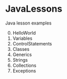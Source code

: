 # JavaLessons
Java lesson examples

0. HelloWorld
1. Variables
2. ControlStatements
3. Classes
4. Generics
5. Strings 
6. Collections
8. Exceptions